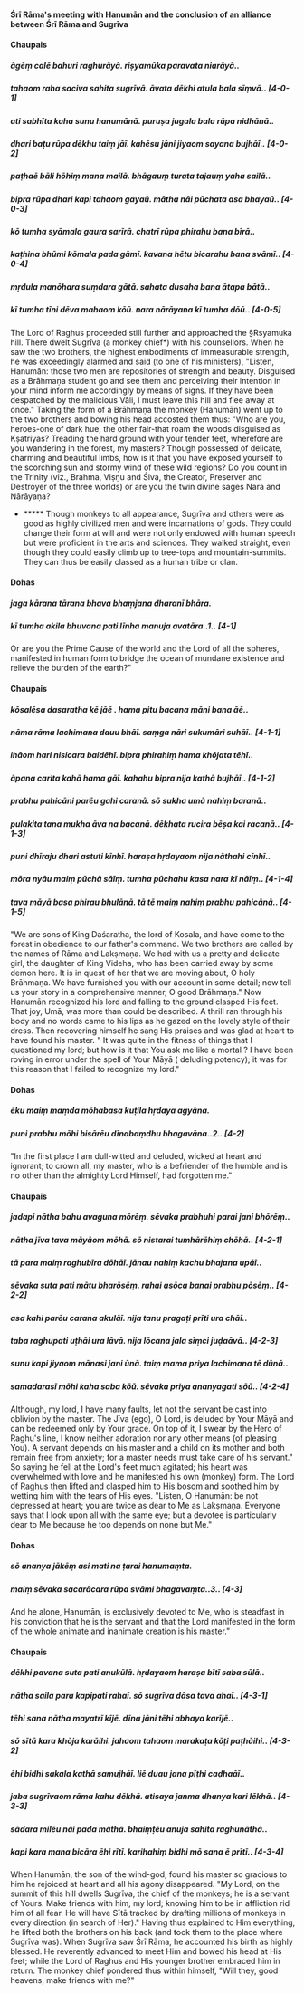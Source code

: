 #### Śrī Rāma's meeting with Hanumān and the conclusion of an alliance between Śrī Rāma and Sugrīva

#### Chaupais

##### āgēṃ calē bahuri raghurāyā. riṣyamūka paravata niarāyā..
##### tahaom raha saciva sahita sugrīvā. āvata dēkhi atula bala sīṃvā.. [4-0-1]
##### ati sabhīta kaha sunu hanumānā. puruṣa jugala bala rūpa nidhānā..
##### dhari baṭu rūpa dēkhu taiṃ jāī. kahēsu jāni jiyaom sayana bujhāī.. [4-0-2]
##### paṭhaē bāli hōhiṃ mana mailā. bhāgauṃ turata tajauṃ yaha sailā..
##### bipra rūpa dhari kapi tahaom gayaū. mātha nāi pūchata asa bhayaū.. [4-0-3]
##### kō tumha syāmala gaura sarīrā. chatrī rūpa phirahu bana bīrā..
##### kaṭhina bhūmi kōmala pada gāmī. kavana hētu bicarahu bana svāmī.. [4-0-4]
##### mṛdula manōhara suṃdara gātā. sahata dusaha bana ātapa bātā..
##### kī tumha tīni dēva mahaom kōū. nara nārāyana kī tumha dōū.. [4-0-5]

The Lord of Raghus proceeded still further and approached the §Rsyamuka hill. There dwelt Sugrīva (a monkey chief*) with his counsellors. When he saw the two brothers, the highest embodiments of immeasurable strength, he was exceedingly alarmed and said (to one of his ministers), "Listen, Hanumān: those two men are repositories of strength and beauty. Disguised as a Brāhmaṇa student go and see them and perceiving their intention in your mind inform me accordingly by means of signs. If they have been despatched by the malicious Vāli, I must leave this hill and flee away at once." Taking the form of a Brāhmaṇa the monkey (Hanumān) went up to the two brothers and bowing his head accosted them thus: "Who are you, heroes-one of dark hue, the other fair-that roam the woods disguised as Kṣatriyas? Treading the hard ground with your tender feet, wherefore are you wandering in the forest, my masters? Though possessed of delicate, charming and beautiful limbs, how is it that you have exposed yourself to the scorching sun and stormy wind of these wild regions? Do you count in the Trinity (viz., Brahma, Viṣṇu and Śiva, the Creator, Preserver and Destroyer of the three worlds) or are you the twin divine sages Nara and Nārāyaṇa?

- ***** Though monkeys to all appearance, Sugrīva and others were as good as highly civilized men and were incarnations of gods. They could change their form at will and were not only endowed with human speech but were proficient in the arts and sciences. They walked straight, even though they could easily climb up to tree-tops and mountain-summits. They can thus be easily classed as a human tribe or clan.

#### Dohas

##### jaga kārana tārana bhava bhaṃjana dharanī bhāra.
##### kī tumha akila bhuvana pati līnha manuja avatāra..1.. [4-1]

Or are you the Prime Cause of the world and the Lord of all the spheres, manifested in human form to bridge the ocean of mundane existence and relieve the burden of the earth?"

#### Chaupais

##### kōsalēsa dasaratha kē jāē . hama pitu bacana māni bana āē..
##### nāma rāma lachimana dauu bhāī. saṃga nāri sukumāri suhāī.. [4-1-1]
##### ihāom hari nisicara baidēhī. bipra phirahiṃ hama khōjata tēhī..
##### āpana carita kahā hama gāī. kahahu bipra nija kathā bujhāī.. [4-1-2]
##### prabhu pahicāni parēu gahi caranā. sō sukha umā nahiṃ baranā..
##### pulakita tana mukha āva na bacanā. dēkhata rucira bēṣa kai racanā.. [4-1-3]
##### puni dhīraju dhari astuti kīnhī. haraṣa hṛdayaom nija nāthahi cīnhī..
##### mōra nyāu maiṃ pūchā sāīṃ. tumha pūchahu kasa nara kī nāīṃ.. [4-1-4]
##### tava māyā basa phirau bhulānā. tā tē maiṃ nahiṃ prabhu pahicānā.. [4-1-5]

"We are sons of King Daśaratha, the lord of Kosala, and have come to the forest in obedience to our father's command. We two brothers are called by the names of Rāma and Lakṣmaṇa. We had with us a pretty and delicate girl, the daughter of King Videha, who has been carried away by some demon here. It is in quest of her that we are moving about, O holy Brāhmaṇa. We have furnished you with our account in some detail; now tell us your story in a comprehensive manner, O good Brāhmaṇa." Now Hanumān recognized his lord and falling to the ground clasped His feet. That joy, Umā, was more than could be described. A thrill ran through his body and no words came to his lips as he gazed on the lovely style of their dress. Then recovering himself he sang His praises and was glad at heart to have found his master. " It was quite in the fitness of things that I questioned my lord; but how is it that You ask me like a mortal ? I have been roving in error under the spell of Your Māyā ( deluding potency); it was for this reason that I failed to recognize my lord."

#### Dohas

##### ēku maiṃ maṃda mōhabasa kuṭila hṛdaya agyāna.
##### puni prabhu mōhi bisārēu dīnabaṃdhu bhagavāna..2.. [4-2]

"In the first place I am dull-witted and deluded, wicked at heart and ignorant; to crown all, my master, who is a befriender of the humble and is no other than the almighty Lord Himself, had forgotten me."

#### Chaupais

##### jadapi nātha bahu avaguna mōrēṃ. sēvaka prabhuhi parai jani bhōrēṃ..
##### nātha jīva tava māyāom mōhā. sō nistarai tumhārēhiṃ chōhā.. [4-2-1]
##### tā para maiṃ raghubīra dōhāī. jānau nahiṃ kachu bhajana upāī..
##### sēvaka suta pati mātu bharōsēṃ. rahai asōca banai prabhu pōsēṃ.. [4-2-2]
##### asa kahi parēu carana akulāī. nija tanu pragaṭi prīti ura chāī..
##### taba raghupati uṭhāi ura lāvā. nija lōcana jala sīṃci juḍaāvā.. [4-2-3]
##### sunu kapi jiyaom mānasi jani ūnā. taiṃ mama priya lachimana tē dūnā..
##### samadarasī mōhi kaha saba kōū. sēvaka priya ananyagati sōū.. [4-2-4]

Although, my lord, I have many faults, let not the servant be cast into oblivion by the master. The Jīva (ego), O Lord, is deluded by Your Māyā and can be redeemed only by Your grace. On top of it, I swear by the Hero of Raghu's line, I know neither adoration nor any other means (of pleasing You). A servant depends on his master and a child on its mother and both remain free from anxiety; for a master needs must take care of his servant." So saying he fell at the Lord's feet much agitated; his heart was overwhelmed with love and he manifested his own (monkey) form. The Lord of Raghus then lifted and clasped him to His bosom and soothed him by wetting him with the tears of His eyes. "Listen, O Hanumān: be not depressed at heart; you are twice as dear to Me as Lakṣmaṇa. Everyone says that I look upon all with the same eye; but a devotee is particularly dear to Me because he too depends on none but Me."

#### Dohas

##### sō ananya jākēṃ asi mati na ṭarai hanumaṃta.
##### maiṃ sēvaka sacarācara rūpa svāmi bhagavaṃta..3.. [4-3]

And he alone, Hanumān, is exclusively devoted to Me, who is steadfast in his conviction that he is the servant and that the Lord manifested in the form of the whole animate and inanimate creation is his master."

#### Chaupais

##### dēkhi pavana suta pati anukūlā. hṛdayaom haraṣa bītī saba sūlā..
##### nātha saila para kapipati rahaī. sō sugrīva dāsa tava ahaī.. [4-3-1]
##### tēhi sana nātha mayatrī kījē. dīna jāni tēhi abhaya karījē..
##### sō sītā kara khōja karāihi. jahaom tahaom marakaṭa kōṭi paṭhāihi.. [4-3-2]
##### ēhi bidhi sakala kathā samujhāī. liē duau jana pīṭhi caḍhaāī..
##### jaba sugrīvaom rāma kahu dēkhā. atisaya janma dhanya kari lēkhā.. [4-3-3]
##### sādara milēu nāi pada māthā. bhaiṃṭēu anuja sahita raghunāthā..
##### kapi kara mana bicāra ēhi rītī. karihahiṃ bidhi mō sana ē prītī.. [4-3-4]

When Hanumān, the son of the wind-god, found his master so gracious to him he rejoiced at heart and all his agony disappeared. "My Lord, on the summit of this hill dwells Sugrīva, the chief of the monkeys; he is a servant of Yours. Make friends with him, my lord; knowing him to be in affliction rid him of all fear. He will have Sītā tracked by drafting millions of monkeys in every direction (in search of Her)." Having thus explained to Him everything, he lifted both the brothers on his back (and took them to the place where Sugrīva was). When Sugrīva saw Śrī Rāma, he accounted his birth as highly blessed. He reverently advanced to meet Him and bowed his head at His feet; while the Lord of Raghus and His younger brother embraced him in return. The monkey chief pondered thus within himself, "Will they, good heavens, make friends with me?"